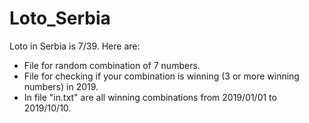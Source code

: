 # Loto_Serbia
Loto in Serbia is 7/39. Here are:
- File for random combination of 7 numbers.
- File for checking if your combination is winning (3 or more winning numbers) in 2019. 
- In file "in.txt" are all winning combinations from 2019/01/01 to 2019/10/10.
